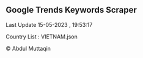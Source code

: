 

## Google Trends Keywords Scraper 
 
Last Update 15-05-2023 , 19:53:17

Country List :
VIETNAM.json



© Abdul Muttaqin 
